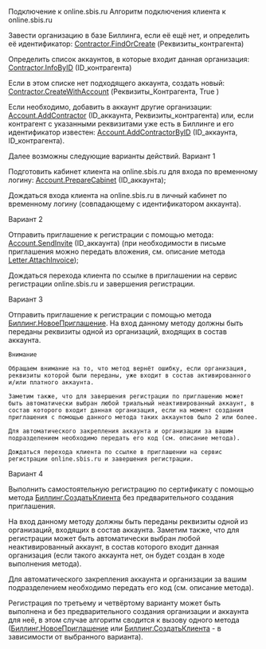Подключение к online.sbis.ru
Алгоритм подключения клиента к online.sbis.ru

Завести организацию в базе Биллинга, если её ещё нет, и определить её идентификатор:
    [Contractor.FindOrCreate](../Rabota-s-klientami/Contractor-FindOrCreate.md) (Реквизиты_контрагента)

Определить список аккаунтов, в которые входит данная организация:
    [Contractor.InfoByID](../Rabota-s-klientami/Contractor-InfoByID.md) (ID_контрагента)

Если в этом списке нет подходящего аккаунта, создать новый:
    [Contractor.CreateWithAccount](../Rabota-s-klientami/Contractor-CreateWithAccount.md) (Реквизиты_Контрагента, True )

Если необходимо, добавить в аккаунт другие организации:
    [Account.AddContractor](../Rabota-s-klientami/Account-AddContractor.md) (ID_аккаунта, Реквизиты_контрагента)
    или, если контрагент с указанными реквизитами уже есть в Биллинге и его идентификатор известен:
    [Account.AddContractorByID](../Rabota-s-klientami/Account-AddContractorByID.md) (ID_аккаунта, ID_контрагента).

Далее возможны следующие варианты действий.
Вариант 1

Подготовить кабинет клиента на online.sbis.ru для входа по временному логину:
    [Account.PrepareCabinet](Account-PrepareCabinet.md) (ID_аккаунта);

Дождаться входа клиента на online.sbis.ru в личный кабинет по временному логину (совпадающему с идентификатором аккаунта).

Вариант 2

Отправить приглашение к регистрации с помощью метода:
    [Account.SendInvite](Account-SendInvite.md) (ID_аккаунта) (при необходимости в письме приглашения можно передать вложения, см. описание метода [Letter.AttachInvoice](Letter-AttachInvoice.md));

Дождаться перехода клиента по ссылке в приглашении на сервис регистрации online.sbis.ru и завершения регистрации.

Вариант 3

Отправить приглашение к регистрации с помощью метода [Биллинг.НовоеПриглашение](Billing-NovoePriglashenie.md). На вход данному методу должны быть переданы реквизиты одной из организаций, входящих в состав аккаунта.

    Внимание

    Обращаем внимание на то, что метод вернёт ошибку, если организация, реквизиты которой были переданы, уже входит в состав активированного и/или платного аккаунта.

    Заметим также, что для завершения регистрации по приглашению может быть автоматически выбран любой триальный неактивированный аккаунт, в состав которого входит данная организация, если на момент создания приглашения с помощью данного метода таких аккаунтов было 2 или более.

    Для автоматического закрепления аккаунта и организации за вашим подразделением необходимо передать его код (см. описание метода).

    Дождаться перехода клиента по ссылке в приглашении на сервис регистрации online.sbis.ru и завершения регистрации.

Вариант 4

Выполнить самостоятельную регистрацию по сертификату с помощью метода [Биллинг.СоздатьКлиента](Billing-SozdatKlienta.md) без предварительного создания приглашения.

На вход данному методу должны быть переданы реквизиты одной из организаций, входящих в состав аккаунта. Заметим также, что для регистрации может быть автоматически выбран любой неактивированный аккаунт, в состав которого входит данная организация (если такого аккаунта нет, он будет создан в ходе выполнения метода).

Для автоматического закрепления аккаунта и организации за вашим подразделением необходимо передать его код (см. описание метода).

Регистрация по третьему и четвёртому варианту может быть выполнена и без предварительного создания организации и аккаунта для неё, в этом случае алгоритм сводится к вызову одного метода ([Биллинг.НовоеПриглашение](Billing-NovoePriglashenie.md) или [Биллинг.СоздатьКлиента](Billing-SozdatKlienta.md) - в зависимости от выбранного варианта).